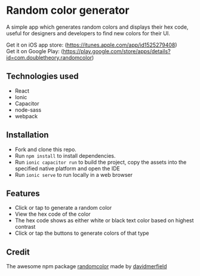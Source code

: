 # Random color generator

A simple app which generates random colors and displays their hex code, useful for designers and developers to find new colors for their UI.

Get it on iOS app store: (https://itunes.apple.com/app/id1525279408)  
Get it on Google Play: (https://play.google.com/store/apps/details?id=com.doubletheory.randomcolor)

## Technologies used

- React
- Ionic
- Capacitor
- node-sass
- webpack

## Installation

- Fork and clone this repo.
- Run `npm install` to install dependencies.
- Run `ionic capacitor run` to build the project, copy the assets into the specified native platform and open the IDE
- Run `ionic serve` to run locally in a web browser

## Features
- Click or tap to generate a random color
- View the hex code of the color
- The hex code shows as either white or black text color based on highest contrast
- Click or tap the buttons to generate colors of that type

## Credit

The awesome npm package [randomcolor](https://www.npmjs.com/package/randomcolor) made by [davidmerfield](https://www.npmjs.com/~davidmerfield)
